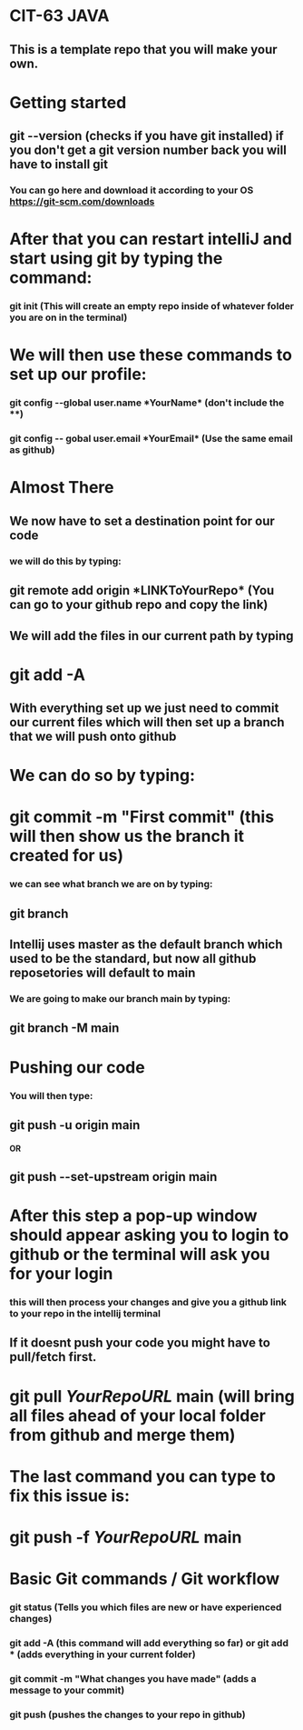 # CIT-63 JAVA

## This is a template repo that you will make your own. 

# Getting started

## git --version (checks if you have git installed) if you don't get a git version number back you will have to install git
### You can go here and download it according to your OS <a>https://git-scm.com/downloads</a>

# After that you can restart intelliJ and start using git by typing the command:
### git init (This will create an empty repo inside of whatever folder you are on in the terminal)

# We will then use these commands to set up our profile:
### git config --global user.name &#42;YourName&#42; (don't include the &#42;&#42;)
### git config -- gobal user.email &#42;YourEmail&#42; (Use the same email as github)

# Almost There
## We now have to set a destination point for our code
### we will do this by typing:
## git remote add origin &#42;LINKToYourRepo&#42; (You can go to your github repo and copy the link)
## We will add the files in our current path by typing
# git add -A
## With everything set up we just need to commit our current files which will then set up a branch that we will push onto github
# We can do so by typing:
# git commit -m "First commit" (this will then show us the branch it created for us)
### we can see what branch we are on by typing:
## git branch
## Intellij uses master as the default branch which used to be the standard, but now all github reposetories will default to main
### We are going to make our branch main by typing:
## git branch -M main
# Pushing our code
### You will then type:
## git push -u origin main
#### OR
## git push --set-upstream origin main
# After this step a pop-up window should appear asking you to login to github or the terminal will ask you for your login
### this will then process your changes and give you a github link to your repo in the intellij terminal
## If it doesnt push your code you might have to pull/fetch first.
# git pull *YourRepoURL* main (will bring all files ahead of your local folder from github and merge them)
# The last command you can type to fix this issue is:
# git push -f *YourRepoURL* main

# Basic Git commands / Git workflow

### git status (Tells you which files are new or have experienced changes)

### git add -A (this command will add everything so far) or git add * (adds everything in your current folder)

### git commit -m "What changes you have made" (adds a message to your commit)

### git push (pushes the changes to your repo in github)
